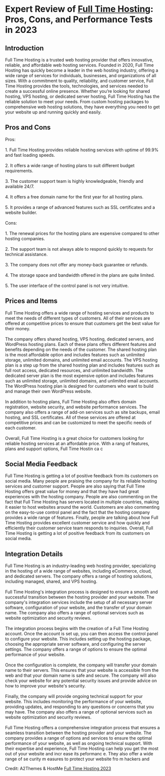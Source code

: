 <h1>Expert Review of <a href="https://a2themes.com/full-time-hosting-reviews">Full Time Hosting</a>: Pros, Cons, and Performance Tests in 2023</h1>
<h2>Introduction</h2>
Full Time Hosting is a trusted web hosting provider that offers innovative, reliable, and affordable web hosting services. Founded in 2020, Full Time Hosting has quickly become a leader in the web hosting industry, offering a wide range of services for individuals, businesses, and organizations of all sizes. With a commitment to quality, reliability, and customer service, Full Time Hosting provides the tools, technologies, and services needed to create a successful online presence. Whether you’re looking for shared hosting, VPS hosting, or dedicated server hosting, Full Time Hosting has the reliable solution to meet your needs. From custom hosting packages to comprehensive web hosting solutions, they have everything you need to get your website up and running quickly and easily.
<h2>Pros and Cons</h2>
Pros:<br><br>1. Full Time Hosting provides reliable hosting services with uptime of 99.9% and fast loading speeds.<br><br>2. It offers a wide range of hosting plans to suit different budget requirements.<br><br>3. The customer support team is highly knowledgeable, friendly and available 24/7.<br><br>4. It offers a free domain name for the first year for all hosting plans.<br><br>5. It provides a range of advanced features such as SSL certificates and a website builder.<br><br>Cons:<br><br>1. The renewal prices for the hosting plans are expensive compared to other hosting companies.<br><br>2. The support team is not always able to respond quickly to requests for technical assistance.<br><br>3. The company does not offer any money-back guarantee or refunds.<br><br>4. The storage space and bandwidth offered in the plans are quite limited.<br><br>5. The user interface of the control panel is not very intuitive.
<h2>Prices and Items</h2>
Full Time Hosting offers a wide range of hosting services and products to meet the needs of different types of customers. All of their services are offered at competitive prices to ensure that customers get the best value for their money.<br><br>The company offers shared hosting, VPS hosting, dedicated servers, and WordPress hosting plans. Each of these plans offers different features and benefits depending on the needs of the customer. The shared hosting plan is the most affordable option and includes features such as unlimited storage, unlimited domains, and unlimited email accounts. The VPS hosting plan is a step up from the shared hosting plan and includes features such as full root access, dedicated resources, and unlimited bandwidth. The dedicated server plan is the most expensive option and includes features such as unlimited storage, unlimited domains, and unlimited email accounts. The WordPress hosting plan is designed for customers who want to build and manage their own WordPress website.<br><br>In addition to hosting plans, Full Time Hosting also offers domain registration, website security, and website performance services. The company also offers a range of add-on services such as site backups, email hosting, and SSL certificates. All of these services are offered at competitive prices and can be customized to meet the specific needs of each customer.<br><br>Overall, Full Time Hosting is a great choice for customers looking for reliable hosting services at an affordable price. With a rang of features, plans and support options, Full Time Hostin ca c
<h2>Social Media Feedback</h2>
Full Time Hosting is getting a lot of positive feedback from its customers on social media. Many people are praising the company for its reliable hosting services and customer support. People are also saying that Full Time Hosting offers great value for money and that they have had great experiences with the hosting company. People are also commenting on the fact that Full Time Hosting has servers located in multiple countries, making it easier to host websites around the world. Customers are also commenting on the easy-to-use control panel and the fact that the hosting company provides a wide range of features. Finally, people are talking about how Full Time Hosting provides excellent customer service and how quickly and efficiently their customer service team responds to inquiries. Overall, Full Time Hosting is getting a lot of positive feedback from its customers on social media.
<h2>Integration Details</h2>
Full Time Hosting is an industry-leading web hosting provider, specializing in the hosting of a wide range of websites, including eCommerce, cloud, and dedicated servers. The company offers a range of hosting solutions, including managed, shared, and VPS hosting.<br><br>Full Time Hosting's integration process is designed to ensure a smooth and successful transition between the hosting provider and your website. The company's integration services include the setup of all necessary server software, configuration of your website, and the transfer of your domain name. The company also offers a range of optional services such as website optimization and security reviews.<br><br>The integration process begins with the creation of a Full Time Hosting account. Once the account is set up, you can then access the control panel to configure your website. This includes setting up the hosting package, choosing the appropriate server software, and configuring the server settings. The company offers a range of options to ensure the optimal performance of your website.<br><br>Once the configuration is complete, the company will transfer your domain name to their servers. This ensures that your website is accessible from the web and that your domain name is safe and secure. The company will also check your website for any potential security issues and provide advice on how to improve your website's security.<br><br>Finally, the company will provide ongoing technical support for your website. This includes monitoring the performance of your website, providing updates, and responding to any questions or concerns that you may have. The company also offers a range of optional services such as website optimization and security reviews.<br><br>Full Time Hosting offers a comprehensive integration process that ensures a seamless transition between the hosting provider and your website. The company provides a range of options and services to ensure the optimal performance of your website, as well as ongoing technical support. With their expertise and experience, Full Time Hosting can help you get the most out of your website and incr ease its peformanc e. They also offer a wide range of se curity m easures to protect your website fro m hackers and
<p>Credit: A2Themes & HostMe <a href="https://a2themes.com/full-time-hosting-reviews">Full Time Hosting 2023</a></p>
